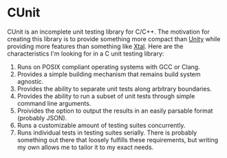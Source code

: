 # CUnit
CUnit is an incomplete unit testing library for C/C++. The motivation for creating this library is to provide something more compact than [Unity](https://github.com/ThrowTheSwitch/Unity/tree/master) while providing more features than something like [Xtal](https://github.com/PalmeseMattia/Xtal). Here are the characteristics I'm looking for in a C unit testing library:
1. Runs on POSIX compliant operating systems with GCC or Clang.
2. Provides a simple building mechanism that remains build system agnostic.
3. Provides the ability to separate unit tests along arbitrary boundaries.
4. Provides the ability to run a subset of unit tests through simple command line arguments.
5. Proivides the option to output the results in an easily parsable format (probably JSON).
6. Runs a customizable amount of testing suites concurrently.
7. Runs individual tests in testing suites serially.
There is probably something out there that loosely fulfills these requirements, but writing my own allows me to tailor it to my exact needs.
